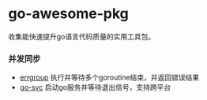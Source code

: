 # go-awesome-pkg
收集能快速提升go语言代码质量的实用工具包。

### 并发同步
- [errgroup](https://github.com/golang/sync/tree/master/errgroup) 执行并等待多个goroutine结束，并返回错误结果
- [go-svc](https://github.com/judwhite/go-svc) 启动go服务并等待退出信号，支持跨平台

